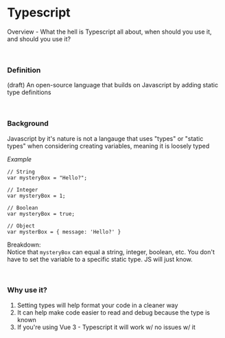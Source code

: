 # Typescript

Overview - What the hell is Typescript all about, when should you use it, and should you use it?

<br>

### Definition

(draft) An open-source language that builds on Javascript by adding static type definitions

<br>

### Background
Javascript by it's nature is not a langauge that uses "types" or "static types" when considering creating variables, meaning it is loosely typed 

*Example*
```
// String
var mysteryBox = "Hello?";

// Integer
var mysteryBox = 1;

// Boolean
var mysteryBox = true; 

// Object
var mysterBox = { message: 'Hello?' }
```

Breakdown:  
Notice that `mysteryBox` can equal a string, integer, boolean, etc. You don't have to set the variable to a specific static type. JS will just know. 

<br>

### Why use it?
1. Setting types will help format your code in a cleaner way
1. It can help make code easier to read and debug because the type is known
1. If you're using Vue 3 - Typescript it will work w/ no issues w/ it